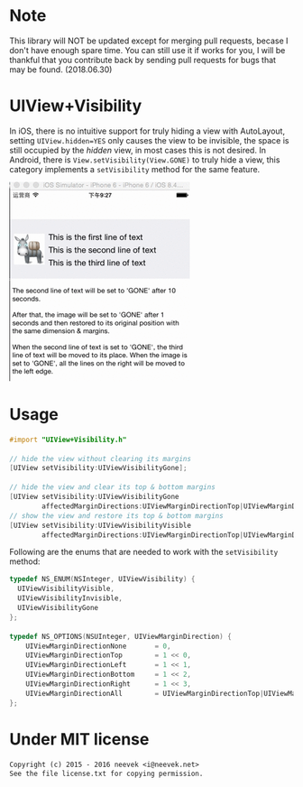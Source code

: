 Note
====
This library will NOT be updated except for merging pull requests, becase I don't have enough spare time. You can still use it if works for you, I will be thankful that you contribute back by sending pull requests for bugs that may be found. (2018.06.30)


UIView+Visibility
=================

In iOS, there is no intuitive support for truly hiding a view with AutoLayout, setting `UIView.hidden=YES` only causes the view to be invisible, the space is still occupied by the *hidden* view, in most cases this is not desired. In Android, there is `View.setVisibility(View.GONE)` to truly hide a view, this category implements a `setVisibility` method for the same feature.

![](https://raw.githubusercontent.com/neevek/UIView-Visibility/master/images/demo.gif)

Usage
=====
```objective-c
#import "UIView+Visibility.h"

// hide the view without clearing its margins
[UIView setVisibility:UIViewVisibilityGone];

// hide the view and clear its top & bottom margins
[UIView setVisibility:UIViewVisibilityGone
        affectedMarginDirections:UIViewMarginDirectionTop|UIViewMarginDirectionBottom];
// show the view and restore its top & bottom margins
[UIView setVisibility:UIViewVisibilityVisible
        affectedMarginDirections:UIViewMarginDirectionTop|UIViewMarginDirectionBottom];
```

Following are the enums that are needed to work with the `setVisibility` method:
```objective-c
typedef NS_ENUM(NSInteger, UIViewVisibility) {
  UIViewVisibilityVisible,
  UIViewVisibilityInvisible,
  UIViewVisibilityGone
};

typedef NS_OPTIONS(NSUInteger, UIViewMarginDirection) {
    UIViewMarginDirectionNone       = 0,
    UIViewMarginDirectionTop        = 1 << 0,
    UIViewMarginDirectionLeft       = 1 << 1,
    UIViewMarginDirectionBottom     = 1 << 2,
    UIViewMarginDirectionRight      = 1 << 3,
    UIViewMarginDirectionAll        = UIViewMarginDirectionTop|UIViewMarginDirectionLeft|UIViewMarginDirectionBottom|UIViewMarginDirectionRight
};

```
Under MIT license
=================

```
Copyright (c) 2015 - 2016 neevek <i@neevek.net>
See the file license.txt for copying permission.
```
